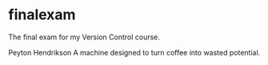 # finalexam
The final exam for my Version Control course.

Peyton Hendrikson
A machine designed to turn coffee into wasted potential.
